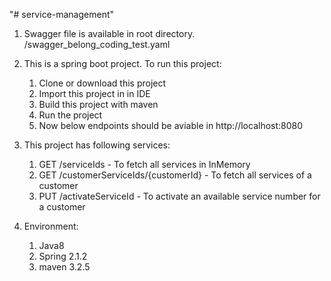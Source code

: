 "# service-management" 

1. Swagger file is available in root directory. /swagger_belong_coding_test.yaml

2. This is a spring boot project. To run this project: 
    1. Clone or download this project
    2. Import this project in in IDE
    3. Build this project with maven
    4. Run the project 
    5. Now below endpoints should be aviable in http://localhost:8080 

3. This project has following services:
    1. GET /serviceIds - To fetch all services in InMemory 
    2. GET /customerServiceIds/{customerId} - To fetch all services of a customer
    3. PUT /activateServiceId - To activate an available service number for a customer

4. Environment:
    1. Java8
    2. Spring 2.1.2
    3. maven 3.2.5

